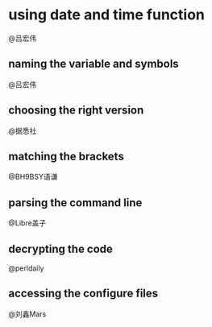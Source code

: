 # using date and time function
@吕宏伟
## naming the variable and symbols
@吕宏伟
## choosing the right version
@据悉社
## matching the brackets
@BH9BSY语谦
## parsing the command line
@Libre盖子
## decrypting the code
@perldaily
## accessing the configure files 
@刘鑫Mars
